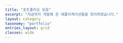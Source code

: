 ```yaml
---
title: "포트폴리오 모음"
excerpt: "지금까지 개발해 온 애플리케이션들을 정리하였습니다."
layout: category
taxonomy: "portfolio"
entries_layout: grid
classes: wide
---
```

